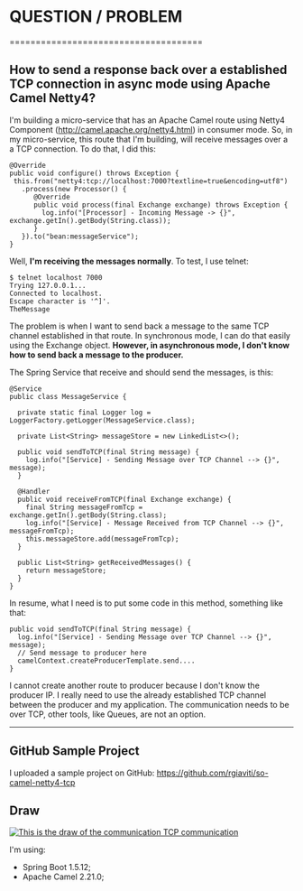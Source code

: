 # QUESTION / PROBLEM
=====================================

## How to send a response back over a established TCP connection in async mode using Apache Camel Netty4?

I'm building a micro-service that has an Apache Camel route using Netty4 Component (http://camel.apache.org/netty4.html) in consumer mode. So, in my micro-service, this route that I'm building, will receive messages over a a TCP connection. To do that, I did this:

    @Override
    public void configure() throws Exception {
     this.from("netty4:tcp://localhost:7000?textline=true&encoding=utf8")
       .process(new Processor() {
          @Override
          public void process(final Exchange exchange) throws Exception {
            log.info("[Processor] - Incoming Message -> {}", exchange.getIn().getBody(String.class));
          }
       }).to("bean:messageService");
    }

Well, **I'm receiving the messages normally**. To test, I use telnet:

    $ telnet localhost 7000
    Trying 127.0.0.1...
    Connected to localhost.
    Escape character is '^]'.
    TheMessage

The problem is when I want to send back a message to the same TCP channel established in that route. In synchronous mode, I can do that easily using the Exchange object. **However, in asynchronous mode, I don't know how to send back a message to the producer.**

The Spring Service that receive and should send the messages, is this:

    @Service
    public class MessageService {
      
      private static final Logger log = LoggerFactory.getLogger(MessageService.class);
    
      private List<String> messageStore = new LinkedList<>();
      
      public void sendToTCP(final String message) {
        log.info("[Service] - Sending Message over TCP Channel --> {}", message);
      }
    
      @Handler
      public void receiveFromTCP(final Exchange exchange) {
        final String messageFromTcp = exchange.getIn().getBody(String.class);
        log.info("[Service] - Message Received from TCP Channel --> {}", messageFromTcp);
        this.messageStore.add(messageFromTcp);
      }
    
      public List<String> getReceivedMessages() {
        return messageStore;
      }
    }

In resume, what I need is to put some code in this method, something like that:

    public void sendToTCP(final String message) {
      log.info("[Service] - Sending Message over TCP Channel --> {}", message);
      // Send message to producer here
      camelContext.createProducerTemplate.send....
    }

I cannot create another route to producer because I don't know the producer IP. I really need to use the already established TCP channel between the producer and my application. The communication needs to be over TCP, other tools, like Queues, are not an option.

----------

## GitHub Sample Project

I uploaded a sample project on GitHub: https://github.com/rgiaviti/so-camel-netty4-tcp

## Draw
[![This is the draw of the communication TCP communication][1]][1]


  [1]: https://i.stack.imgur.com/yoCsa.png

I'm using:

 - Spring Boot 1.5.12;
 - Apache Camel 2.21.0;
